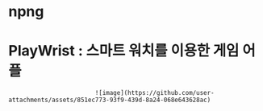 # npng
  
# PlayWrist : 스마트 워치를 이용한 게임 어플
                            ![image](https://github.com/user-attachments/assets/851ec773-93f9-439d-8a24-068e643628ac)

